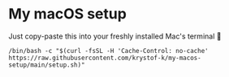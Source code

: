 # My macOS setup

Just copy-paste this into your freshly installed Mac's terminal 🚀

```console
/bin/bash -c "$(curl -fsSL -H 'Cache-Control: no-cache' https://raw.githubusercontent.com/krystof-k/my-macos-setup/main/setup.sh)"
```
